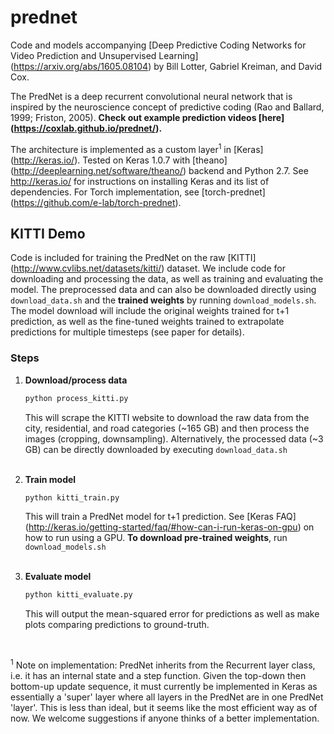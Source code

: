 # prednet

Code and models accompanying [Deep Predictive Coding Networks for Video Prediction and Unsupervised Learning] (https://arxiv.org/abs/1605.08104) by Bill Lotter, Gabriel Kreiman, and David Cox.

The PredNet is a deep recurrent convolutional neural network that is inspired by the neuroscience concept of predictive coding (Rao and Ballard, 1999; Friston, 2005).
**Check out example prediction videos [here] (https://coxlab.github.io/prednet/).**

The architecture is implemented as a custom layer<sup>1</sup> in [Keras] (http://keras.io/). Tested on Keras 1.0.7 with [theano] (http://deeplearning.net/software/theano/) backend and Python 2.7.
See http://keras.io/ for instructions on installing Keras and its list of dependencies.
For Torch implementation, see [torch-prednet] (https://github.com/e-lab/torch-prednet).
<br>

## KITTI Demo

Code is included for training the PredNet on the raw [KITTI] (http://www.cvlibs.net/datasets/kitti/) dataset.
We include code for downloading and processing the data, as well as training and evaluating the model.
The preprocessed data and can also be downloaded directly using `download_data.sh` and the **trained weights** by running `download_models.sh`.
The model download will include the original weights trained for t+1 prediction, as well as the fine-tuned weights trained to extrapolate predictions for multiple timesteps (see paper for details).

### Steps
1. **Download/process data**
	```bash
	python process_kitti.py
	```
	This will scrape the KITTI website to download the raw data from the city, residential, and road categories (~165 GB) and then process the images (cropping, downsampling).
	Alternatively, the processed data (~3 GB) can be directly downloaded by executing `download_data.sh`
	<br>
	<br>

2. **Train model**
	```bash
	python kitti_train.py
	```
	This will train a PredNet model for t+1 prediction.
	See [Keras FAQ] (http://keras.io/getting-started/faq/#how-can-i-run-keras-on-gpu) on how to run using a GPU.
	**To download pre-trained weights**, run `download_models.sh`
	<br>
	<br>

3. **Evaluate model**
	```bash
	python kitti_evaluate.py
	```
	This will output the mean-squared error for predictions as well as make plots comparing predictions to ground-truth.

<br>

<sup>1</sup> Note on implementation:  PredNet inherits from the Recurrent layer class, i.e. it has an internal state and a step function. Given the top-down then bottom-up update sequence, it must currently be implemented in Keras as essentially a 'super' layer where all layers in the PredNet are in one PredNet 'layer'. This is less than ideal, but it seems like the most efficient way as of now. We welcome suggestions if anyone thinks of a better implementation.  
